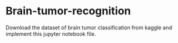 # Brain-tumor-recognition
Download the dataset of brain tumor classification from kaggle and implement this jupyter notebook file.
